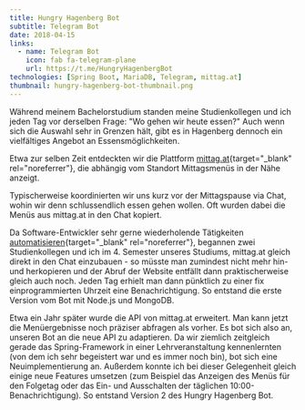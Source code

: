 ```yaml
---
title: Hungry Hagenberg Bot
subtitle: Telegram Bot
date: 2018-04-15
links:
  - name: Telegram Bot
    icon: fab fa-telegram-plane
    url: https://t.me/HungryHagenbergBot
technologies: [Spring Boot, MariaDB, Telegram, mittag.at]
thumbnail: hungry-hagenberg-bot-thumbnail.png
---
```


Während meinem Bachelorstudium standen meine Studienkollegen und ich jeden Tag vor derselben Frage: "Wo gehen wir heute essen?"
Auch wenn sich die Auswahl sehr in Grenzen hält, gibt es in Hagenberg dennoch ein vielfältiges Angebot an Essensmöglichkeiten.

Etwa zur selben Zeit entdeckten wir die Plattform [mittag.at](https://www.mittag.at){target="_blank" rel="noreferrer"}, die abhängig vom Standort Mittagsmenüs in der Nähe anzeigt.

Typischerweise koordinierten wir uns kurz vor der Mittagspause via Chat, wohin wir denn schlussendlich essen gehen wollen.
Oft wurden dabei die Menüs aus mittag.at in den Chat kopiert.

Da Software-Entwickler sehr gerne wiederholende Tätigkeiten [automatisieren](https://xkcd.com/1319/){target="_blank" rel="noreferrer"}, begannen zwei Studienkollegen und ich im 4. Semester unseres Studiums, mittag.at gleich direkt in den Chat einzubauen - so müsste man zumindest nicht mehr hin- und herkopieren und der Abruf der Website entfällt dann praktischerweise gleich auch noch.
Jeden Tag erhielt man dann pünktlich zu einer fix einprogrammierten Uhrzeit eine Benachrichtigung.
So entstand die erste Version vom Bot mit Node.js und MongoDB.

Etwa ein Jahr später wurde die API von mittag.at erweitert.
Man kann jetzt die Menüergebnisse noch präziser abfragen als vorher.
Es bot sich also an, unseren Bot an die neue API zu adaptieren.
Da wir ziemlich zeitgleich gerade das Spring-Framework in einer Lehrveranstaltung kennenlernten (von dem ich sehr begeistert war und es immer noch bin), bot sich eine Neuimplementierung an.
Außerdem konnte ich bei dieser Gelegenheit gleich einige neue Features umsetzen (zum Beispiel das Anzeigen des Menüs für den Folgetag oder das Ein- und Ausschalten der täglichen 10:00-Benachrichtigung).
So entstand Version 2 des Hungry Hagenberg Bot.
